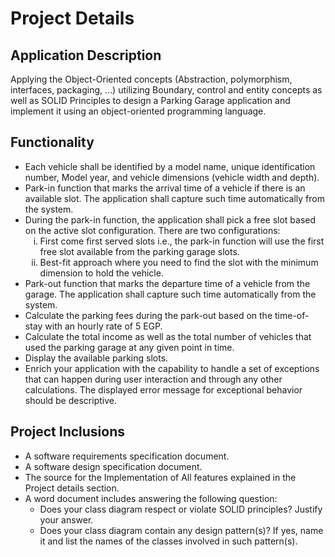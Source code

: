 # Project Details

<!DOCTYPE html>
<html>
<body>
  <h2>Application Description</h2>
  <p>Applying the Object-Oriented concepts (Abstraction, polymorphism, interfaces, packaging, ...) utilizing Boundary, control and entity concepts as well as SOLID Principles to design a Parking Garage application and implement it using an object-oriented programming language.</p>
  
  <h2>Functionality</h2>
  <ul>
    <li>Each vehicle shall be identified by a model name, unique identification number, Model year, and vehicle dimensions (vehicle width and depth).</li>
    <li>Park-in function that marks the arrival time of a vehicle if there is an available slot. The application shall capture such time automatically from the system.</li>
    <li>During the park-in function, the application shall pick a free slot based on the active slot configuration. There are two configurations:
      <ol type="i">
        <li>First come first served slots i.e., the park-in function will use the first free slot available from the parking garage slots.</li>
        <li>Best-fit approach where you need to find the slot with the minimum dimension to hold the vehicle.</li>
      </ol>
    </li>
    <li>Park-out function that marks the departure time of a vehicle from the garage. The application shall capture such time automatically from the system.</li>
    <li>Calculate the parking fees during the park-out based on the time-of-stay with an hourly rate of 5 EGP.</li>
    <li>Calculate the total income as well as the total number of vehicles that used the parking garage at any given point in time.</li>
    <li>Display the available parking slots.</li>
    <li>Enrich your application with the capability to handle a set of exceptions that can happen during user interaction and through any other calculations. The displayed error message for exceptional behavior should be descriptive.</li>
  </ul>
  
  <h2>Project Inclusions</h2>
  <ul>
    <li>A software requirements specification document.</li>
    <li>A software design specification document.</li>
    <li>The source for the Implementation of All features explained in the Project details section.</li>
    <li>A word document includes answering the following question:
      <ul>
        <li>Does your class diagram respect or violate SOLID principles? Justify your answer.</li>
        <li>Does your class diagram contain any design pattern(s)? If yes, name it and list the names of the classes involved in such pattern(s).</li>
      </ul>
    </li>
  </ul>
</body>
</html>
